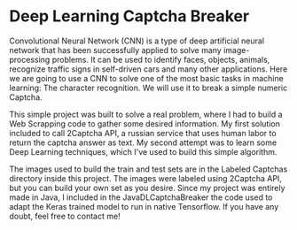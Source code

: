 Deep Learning Captcha Breaker
===================

Convolutional Neural Network (CNN) is a type of deep artificial neural network that has been successfully applied to solve many image-processing problems. It can be used to identify faces, objects, animals, recognize traffic signs in self-driven cars and many other applications. Here we are going to use a CNN to solve one of the most basic tasks in machine learning: The character recognition. We will use it to break a simple numeric Captcha.

This simple project was built to solve a real problem, where I had to build a Web Scrapping code to gather some desired information. My first solution included to call 2Captcha API, a russian service that uses human labor to return the captcha answer as text. My second attempt was to learn some Deep Learning techniques, which I've used to build this simple algorithm.

The images used to build the train and test sets are in the Labeled Captchas directory inside this project. The images were labeled using 2Captcha API, but you can build your own set as you desire. Since my project was entirely made in Java, I included in the JavaDLCaptchaBreaker the code used to adapt the Keras trained model to run in native Tensorflow. If you have any doubt, feel free to contact me!


